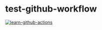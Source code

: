 # test-github-workflow

[![learn-github-actions](https://github.com/codewithgun/test-github-workflow/actions/workflows/learn-github-actions.yml/badge.svg)](https://github.com/codewithgun/test-github-workflow/actions/workflows/learn-github-actions.yml)

